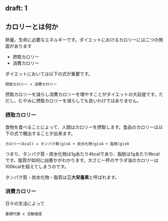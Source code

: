 draft: 1
---
## カロリーとは何か

熱量。生命に必要なエネルギーです。ダイエットにおけるカロリーには二つの側面があります

- 摂取カロリー
- 消費カロリー

ダイエットにおいては以下の式が重要です。

    摂取カロリー < 消費カロリー

摂取カロリーを減らし消費カロリーを増やすことがダイエットの大前提です。ただし、むやみに摂取カロリーを減らしても良いわけではありません。


### 摂取カロリー

食物を食べることによって、人間はカロリーを摂取します。食品のカロリーは以下の式で概出することが出来ます。

    カロリー(kcal) = タンパク質(g)x4 + 炭水化物(g)x4 + 脂質(g)x9

つまり、タンパク質・炭水化物は1gあたり4kcalであり、脂肪は1gあたり9kcalです。脂質が如何に凶悪かがわかります。大さじ一杯のサラダ油のカロリーは100kcalを超えてしまうのです。

タンパク質・炭水化物・脂質は**三大栄養素**と呼ばれます。


### 消費カロリー

日々の生活によって

    基礎代謝 x 活動強度




